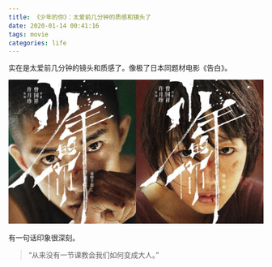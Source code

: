 ```yaml
---
title: 《少年的你》：太爱前几分钟的质感和镜头了
date: 2020-01-14 00:41:16
tags: movie
categories: life
---
```


实在是太爱前几分钟的镜头和质感了。像极了日本同题材电影《告白》。

![image](1.jpg)


有一句话印象很深刻。

> “从来没有一节课教会我们如何变成大人。”
